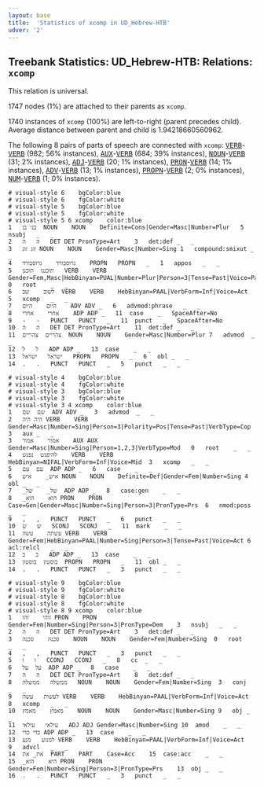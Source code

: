```yaml
---
layout: base
title:  'Statistics of xcomp in UD_Hebrew-HTB'
udver: '2'
---
```


## Treebank Statistics: UD_Hebrew-HTB: Relations: `xcomp`

This relation is universal.

1747 nodes (1%) are attached to their parents as `xcomp`.

1740 instances of `xcomp` (100%) are left-to-right (parent precedes child).
Average distance between parent and child is 1.94218660560962.

The following 8 pairs of parts of speech are connected with `xcomp`: <tt><a href="he_htb-pos-VERB.html">VERB</a></tt>-<tt><a href="he_htb-pos-VERB.html">VERB</a></tt> (982; 56% instances), <tt><a href="he_htb-pos-AUX.html">AUX</a></tt>-<tt><a href="he_htb-pos-VERB.html">VERB</a></tt> (684; 39% instances), <tt><a href="he_htb-pos-NOUN.html">NOUN</a></tt>-<tt><a href="he_htb-pos-VERB.html">VERB</a></tt> (31; 2% instances), <tt><a href="he_htb-pos-ADJ.html">ADJ</a></tt>-<tt><a href="he_htb-pos-VERB.html">VERB</a></tt> (20; 1% instances), <tt><a href="he_htb-pos-PRON.html">PRON</a></tt>-<tt><a href="he_htb-pos-VERB.html">VERB</a></tt> (14; 1% instances), <tt><a href="he_htb-pos-ADV.html">ADV</a></tt>-<tt><a href="he_htb-pos-VERB.html">VERB</a></tt> (13; 1% instances), <tt><a href="he_htb-pos-PROPN.html">PROPN</a></tt>-<tt><a href="he_htb-pos-VERB.html">VERB</a></tt> (2; 0% instances), <tt><a href="he_htb-pos-NUM.html">NUM</a></tt>-<tt><a href="he_htb-pos-VERB.html">VERB</a></tt> (1; 0% instances).


~~~ conllu
# visual-style 6	bgColor:blue
# visual-style 6	fgColor:white
# visual-style 5	bgColor:blue
# visual-style 5	fgColor:white
# visual-style 5 6 xcomp	color:blue
1	בני	בן	NOUN	NOUN	Definite=Cons|Gender=Masc|Number=Plur	5	nsubj	_	_
2	ה	ה	DET	DET	PronType=Art	3	det:def	_	_
3	זוג	זוג	NOUN	NOUN	Gender=Masc|Number=Sing	1	compound:smixut	_	_
4	גרוסבורד	גרוסבורד	PROPN	PROPN	_	1	appos	_	_
5	תוכננו	תוכנן	VERB	VERB	Gender=Fem,Masc|HebBinyan=PUAL|Number=Plur|Person=3|Tense=Past|Voice=Pass	0	root	_	_
6	לשוב	שב	VERB	VERB	HebBinyan=PAAL|VerbForm=Inf|Voice=Act	5	xcomp	_	_
7	היום	היום	ADV	ADV	_	6	advmod:phrase	_	_
8	אחרי	אחרי	ADP	ADP	_	11	case	_	SpaceAfter=No
9	-	-	PUNCT	PUNCT	_	11	punct	_	SpaceAfter=No
10	ה	ה	DET	DET	PronType=Art	11	det:def	_	_
11	צהריים	צהריים	NOUN	NOUN	Gender=Masc|Number=Plur	7	advmod	_	_
12	ל	ל	ADP	ADP	_	13	case	_	_
13	ישראל	ישראל	PROPN	PROPN	_	6	obl	_	_
14	.	.	PUNCT	PUNCT	_	5	punct	_	_

~~~


~~~ conllu
# visual-style 4	bgColor:blue
# visual-style 4	fgColor:white
# visual-style 3	bgColor:blue
# visual-style 3	fgColor:white
# visual-style 3 4 xcomp	color:blue
1	שם	שם	ADV	ADV	_	3	advmod	_	_
2	היה	היה	VERB	VERB	Gender=Masc|Number=Sing|Person=3|Polarity=Pos|Tense=Past|VerbType=Cop	3	aux	_	_
3	אמור	אמור	AUX	AUX	Gender=Masc|Number=Sing|Person=1,2,3|VerbType=Mod	0	root	_	_
4	להיפגש	נפגש	VERB	VERB	HebBinyan=NIFAL|VerbForm=Inf|Voice=Mid	3	xcomp	_	_
5	עם	עם	ADP	ADP	_	6	case	_	_
6	איש_	איש	NOUN	NOUN	Definite=Def|Gender=Fem|Number=Sing	4	obl	_	_
7	_של_	של	ADP	ADP	_	8	case:gen	_	_
8	_הוא	הוא	PRON	PRON	Case=Gen|Gender=Masc|Number=Sing|Person=3|PronType=Prs	6	nmod:poss	_	_
9	,	,	PUNCT	PUNCT	_	6	punct	_	_
10	ש	ש	SCONJ	SCONJ	_	11	mark	_	_
11	עשתה	עשה	VERB	VERB	Gender=Fem|HebBinyan=PAAL|Number=Sing|Person=3|Tense=Past|Voice=Act	6	acl:relcl	_	_
12	ב	ב	ADP	ADP	_	13	case	_	_
13	בוסטון	בוסטון	PROPN	PROPN	_	11	obl	_	_
14	.	.	PUNCT	PUNCT	_	3	punct	_	_

~~~


~~~ conllu
# visual-style 9	bgColor:blue
# visual-style 9	fgColor:white
# visual-style 8	bgColor:blue
# visual-style 8	fgColor:white
# visual-style 8 9 xcomp	color:blue
1	זוהי	זהו	PRON	PRON	Gender=Fem|Number=Sing|Person=3|PronType=Dem	3	nsubj	_	_
2	ה	ה	DET	DET	PronType=Art	3	det:def	_	_
3	סכנה	סכנה	NOUN	NOUN	Gender=Fem|Number=Sing	0	root	_	_
4	,	,	PUNCT	PUNCT	_	3	punct	_	_
5	ו	ו	CCONJ	CCONJ	_	8	cc	_	_
6	על	על	ADP	ADP	_	8	case	_	_
7	ה	ה	DET	DET	PronType=Art	8	det:def	_	_
8	ממשלה	ממשלה	NOUN	NOUN	Gender=Fem|Number=Sing	3	conj	_	_
9	לעשות	עשה	VERB	VERB	HebBinyan=PAAL|VerbForm=Inf|Voice=Act	8	xcomp	_	_
10	מאמץ	מאמץ	NOUN	NOUN	Gender=Masc|Number=Sing	9	obj	_	_
11	עילאי	עילאי	ADJ	ADJ	Gender=Masc|Number=Sing	10	amod	_	_
12	כדי	כדי	ADP	ADP	_	13	case	_	_
13	למנוע	מנע	VERB	VERB	HebBinyan=PAAL|VerbForm=Inf|Voice=Act	9	advcl	_	_
14	את_	את	PART	PART	Case=Acc	15	case:acc	_	_
15	_היא	הוא	PRON	PRON	Gender=Fem|Number=Sing|Person=3|PronType=Prs	13	obj	_	_
16	.	.	PUNCT	PUNCT	_	3	punct	_	_

~~~


